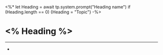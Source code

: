 <%*
let Heading = await tp.system.prompt("Heading name")
if (Heading.length == 0) {Heading = "Topic"}
-%>
# <% Heading %>
---
-